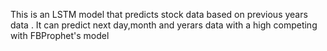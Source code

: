 This is an LSTM model that predicts stock data based on previous years data . It can predict next day,month and yerars data with a high competing with FBProphet's model
